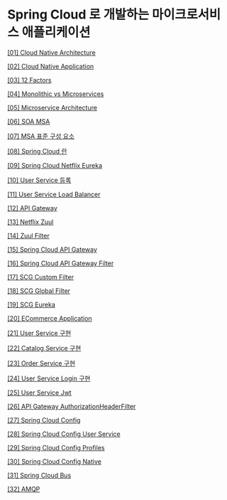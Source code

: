 # Spring Cloud 로 개발하는 마이크로서비스 애플리케이션

[[01] Cloud Native Architecture](./[01]_클라우드_네이티브_아키텍쳐/index.md)

[[02] Cloud Native Application](./[02]_클라우드_네이티브_애플리케이션/index.md)

[[03] 12 Factors](./[03]_12_Factors/index.md)

[[04] Monolithic vs Microservices](./[04]_모놀리틱_마이크로서비스/index.md)

[[05] Microservice Architecture](./[05]_마이크로서비스_아키텍쳐/index.md)

[[06] SOA MSA](./[06]_SOA_MSA/index.md)

[[07] MSA 표준 구성 요소](./[07]_MSA_표준_구성요소/index.md)

[[08] Spring Cloud 란](./[08]_SpringCloud란/index.md)

[[09] Spring Cloud Netflix Eureka](./[09]_Spring_Cloud_Netflix_Eureka/index.md)

[[10] User Service 등록](./[10]_User_Service_등록/index.md)

[[11] User Service Load Balancer](./[11]_User_Service_Load_Balancer/index.md)

[[12] API Gateway](./[12]_API_Gateway/index.md)

[[13] Netflix Zuul](./[13]_Netflix_Zuul/index.md)

[[14] Zuul Filter](./[14]_Zuul_Filter/index.md)

[[15] Spring Cloud API Gateway](./[15]_Spring_Cloud_API_Gateway/index.md)

[[16] Spring Cloud API Gateway Filter](./[16]_Spring_Cloud_API_Gateway_Filter/index.md)

[[17] SCG Custom Filter](./[17]_SCG_Custom_Filter/index.md)

[[18] SCG Global Filter](./[18]_SCG_Global_Filter/index.md)

[[19] SCG Eureka](./[19]_SCG_Eureka/index.md)

[[20] ECommerce Application](./[20]_ECommerce_Application/index.md)

[[21] User Service 구현](./[21]_User_Service/index.md)

[[22] Catalog Service 구현](./[22]_Catalogs_Service/index.md)

[[23] Order Service 구현](./[23]_Order_Service/index.md)

[[24] User Service Login 구현](./[24]_User_Service_Login/index.md)

[[25] User Service Jwt](./[25]_User_Service_Jwt/index.md)

[[26] API Gateway AuthorizationHeaderFilter](./[26]_API_Gateway_AuthorizationHeaderFilter/index.md)

[[27] Spring Cloud Config](./[27]_Spring_Cloud_Config/index.md)

[[28] Spring Cloud Config User Service](./[28]_Spring_Cloud_Config_User_Service/index.md)

[[29] Spring Cloud Config Profiles](./[29]_Spring_Cloud_Config_Profiles/index.md)

[[30] Spring Cloud Config Native](./[30]_Spring_Cloud_Config_Native/index.md)

[[31] Spring Cloud Bus](./[31]_Spring_Cloud_Bus/index.md)

[[32] AMQP](./[32]_AMQP/index.md)

